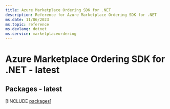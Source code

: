 ```yaml
---
title: Azure Marketplace Ordering SDK for .NET
description: Reference for Azure Marketplace Ordering SDK for .NET
ms.date: 11/06/2023
ms.topic: reference
ms.devlang: dotnet
ms.service: marketplaceordering
---
```

# Azure Marketplace Ordering SDK for .NET - latest
## Packages - latest
[!INCLUDE [packages](marketplace-ordering-index.md)]